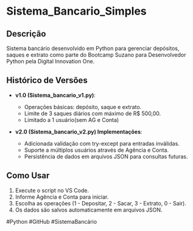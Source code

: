 # Sistema_Bancario_Simples

## Descrição
Sistema bancário desenvolvido em Python para gerenciar depósitos, saques e extrato como parte do Bootcamp Suzano para Desenvolvedor Python pela Digital Innovation One.

## Histórico de Versões
- **v1.0 (Sistema_bancario_v1.py)**:
  - Operações básicas: depósito, saque e extrato.
  - Limite de 3 saques diários com máximo de R$ 500,00.
  - Limitado a 1 usuário(sem AG e Conta)
    
- **v2.0 (Sistema_bancario_v2.py) Implementações**:
  - Adicionada validação com try-except para entradas inválidas.
  - Suporte a múltiplos usuários através de Agência e Conta.
  - Persistência de dados em arquivos JSON para consultas futuras.

## Como Usar
1. Execute o script no VS Code.
2. Informe Agência e Conta para iniciar.
3. Escolha as operações (1 - Depositar, 2 - Sacar, 3 - Extrato, 0 - Sair).
4. Os dados são salvos automaticamente em arquivos JSON.

#Python #GitHub #SistemaBancário 
